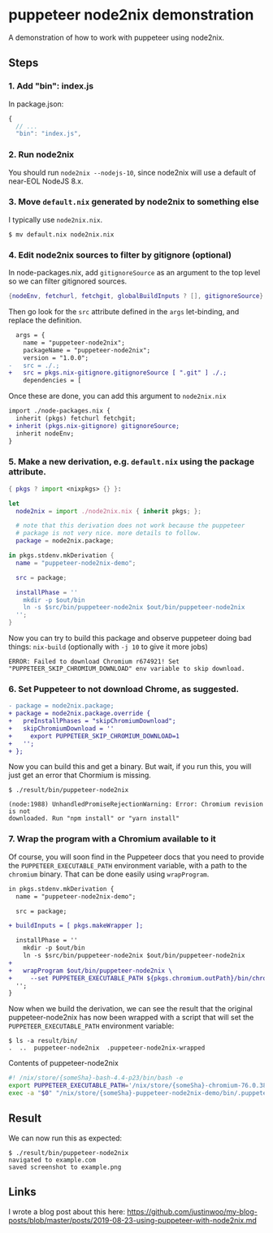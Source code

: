# puppeteer node2nix demonstration

A demonstration of how to work with puppeteer using node2nix.

## Steps

### 1. Add "bin": index.js

In package.json:

```js
{
  // ...
  "bin": "index.js",
```

### 2. Run node2nix

You should run `node2nix --nodejs-10`, since node2nix will use a default of near-EOL NodeJS 8.x.

### 3. Move `default.nix` generated by node2nix to something else

I typically use `node2nix.nix`.

```
$ mv default.nix node2nix.nix
```

### 4. Edit node2nix sources to filter by gitignore (optional)

In node-packages.nix, add `gitignoreSource` as an argument to the top level so we can filter gitignored sources.

```nix
{nodeEnv, fetchurl, fetchgit, globalBuildInputs ? [], gitignoreSource}:
```

Then go look for the `src` attribute defined in the `args` let-binding, and replace the definition.

```diff
  args = {
    name = "puppeteer-node2nix";
    packageName = "puppeteer-node2nix";
    version = "1.0.0";
-   src = ./.;
+   src = pkgs.nix-gitignore.gitignoreSource [ ".git" ] ./.;
    dependencies = [
```

Once these are done, you can add this argument to `node2nix.nix`

```diff
import ./node-packages.nix {
  inherit (pkgs) fetchurl fetchgit;
+ inherit (pkgs.nix-gitignore) gitignoreSource;
  inherit nodeEnv;
}
```

### 5. Make a new derivation, e.g. `default.nix` using the  package attribute.

```nix
{ pkgs ? import <nixpkgs> {} }:

let
  node2nix = import ./node2nix.nix { inherit pkgs; };

  # note that this derivation does not work because the puppeteer
  # package is not very nice. more details to follow.
  package = node2nix.package;

in pkgs.stdenv.mkDerivation {
  name = "puppeteer-node2nix-demo";

  src = package;

  installPhase = ''
    mkdir -p $out/bin
    ln -s $src/bin/puppeteer-node2nix $out/bin/puppeteer-node2nix
  '';
}
```

Now you can try to build this package and observe puppeteer doing bad things: `nix-build` (optionally with `-j 10` to give it more jobs)

```
ERROR: Failed to download Chromium r674921! Set
"PUPPETEER_SKIP_CHROMIUM_DOWNLOAD" env variable to skip download.
```

### 6. Set Puppeteer to not download Chrome, as suggested.

```diff
- package = node2nix.package;
+ package = node2nix.package.override {
+   preInstallPhases = "skipChromiumDownload";
+   skipChromiumDownload = ''
+     export PUPPETEER_SKIP_CHROMIUM_DOWNLOAD=1
+   '';
+ };
```

Now you can build this and get a binary. But wait, if you run this, you will just get an error that Chormium is missing.

```
$ ./result/bin/puppeteer-node2nix

(node:1988) UnhandledPromiseRejectionWarning: Error: Chromium revision is not
downloaded. Run "npm install" or "yarn install"
```

### 7. Wrap the program with a Chromium available to it

Of course, you will soon find in the Puppeteer docs that you need to provide the `PUPPETEER_EXECUTABLE_PATH` environment variable, with a path to the `chromium` binary. That can be done easily using `wrapProgram`.

```diff
in pkgs.stdenv.mkDerivation {
  name = "puppeteer-node2nix-demo";

  src = package;

+ buildInputs = [ pkgs.makeWrapper ];

  installPhase = ''
    mkdir -p $out/bin
    ln -s $src/bin/puppeteer-node2nix $out/bin/puppeteer-node2nix
+
+   wrapProgram $out/bin/puppeteer-node2nix \
+     --set PUPPETEER_EXECUTABLE_PATH ${pkgs.chromium.outPath}/bin/chromium
  '';
}
```

Now when we build the derivation, we can see the result that the original puppeteer-node2nix has now been wrapped with a script that will set the `PUPPETEER_EXECUTABLE_PATH` environment variable:

```
$ ls -a result/bin/
.  ..  puppeteer-node2nix  .puppeteer-node2nix-wrapped
```

Contents of puppeteer-node2nix

```sh
#! /nix/store/{someSha}-bash-4.4-p23/bin/bash -e
export PUPPETEER_EXECUTABLE_PATH='/nix/store/{someSha}-chromium-76.0.3809.87/bin/chromium'
exec -a "$0" "/nix/store/{someSha}-puppeteer-node2nix-demo/bin/.puppeteer-node2nix-wrapped"  "${extraFlagsArray[@]}" "$@"
```

## Result

We can now run this as expected:

```
$ ./result/bin/puppeteer-node2nix
navigated to example.com
saved screenshot to example.png
```

## Links

I wrote a blog post about this here: <https://github.com/justinwoo/my-blog-posts/blob/master/posts/2019-08-23-using-puppeteer-with-node2nix.md>
